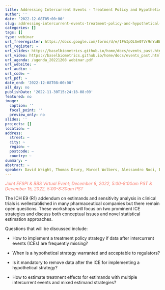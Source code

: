 ```yaml
---
title: Addressing Intercurrent Events - Treatment Policy and Hypothetical Strategies
author: ''
date: '2022-12-08T05:00:00'
slug: addressing-intercurrent-events-treatment-policy-and-hypothetical-strategies
categories: []
tags: []
type: webinar
url_freeregister: https://docs.google.com/forms/d/e/1FAIpQLSe07Vr9nYuBWAB231dWyio9JuojlZldz5JJIzecfum8Tyylaw/viewform
url_register: ~
url_slides: https://baselbiometrics.github.io/home/docs/events_past.html#joint-efspi-bbs-virtual-event---addressing-intercurrent-events-treatment-policy-and-hypothetical-strategies-day-1
url_video: https://baselbiometrics.github.io/home/docs/events_past.html#joint-efspi-bbs-virtual-event---addressing-intercurrent-events-treatment-policy-and-hypothetical-strategies-day-1
url_agenda: /agenda_20221208 webinar.pdf
url_website: ~
url_audio: ~
url_code: ~
url_pdf: ~
date_end: '2022-12-08T08:00:00'
all_day: no
publishDate: '2022-11-30T15:24:18-08:00'
featured: no
image:
  caption: ''
  focal_point: ''
  preview_only: no
slides: ''
projects: []
location: ~
address:
  street: ~
  city: ~
  region: ~
  postcode: ~
  country: ~
summary: ~
abstract: ~
speaker: David Wright, Thomas Drury, Marcel Wolbers, Alessandro Noci, Daniel Sabanés Bové, James Roger, Suzie Cro, Lorenzo Guizzaro, James Hung, Mouna Akacha, Frank Bretz, Jinglin Zhong, Jonathan Bartlett, Florian Lasch, Ian White, Kelly van Lancker, and Lei Nie
---
```

<span style="color: salmon;">*Joint EFSPI & BBS Virtual Event; December 8, 2022, 5:00-8:00am PST & December 15, 2022, 5:00-8:30am PST*</span>

<!--more-->
The ICH E9 (R1) addendum on estimands and sensitivity analysis in clinical trials is wellestablished in many pharmaceutical companies but there remain open questions. These workshops will focus on two prominent ICE strategies and discuss both conceptual issues and
novel statistical estimation approaches.  

Questions that will be discussed include:  

- How to implement a treatment policy strategy if data after intercurrent events (ICEs) are frequently missing?  

- When is a hypothetical strategy warranted and acceptable to regulators?  

- Is it mandatory to remove data after the ICE for implementing a hypothetical strategy?  

- How to estimate treatment effects for estimands with multiple intercurrent events and mixed estimand strategies?
